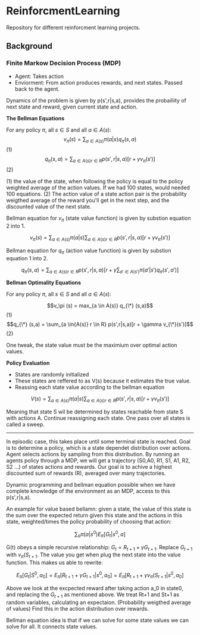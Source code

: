 # ReinforcmentLearning

Repository for different reinforcment learning projects.


## Background 

### Finite Markow Decision Process (MDP)
- Agent: Takes action
- Enviorment: From action produces rewards, and next states. Passed back to the agent.

Dynamics of the problem is given by p(s',r|s,a), provides the probailiity of next state and reward, given current state and action. 

**The Bellman Equations**

For any policy $\pi$, all $s \in S$ and all $a \in A(s)$: 
$$v_\pi (s) = \sum_{a \in{A(s)}} \pi(a|s)q_\pi(s,a)$$ (1)
$$q_\pi (s,a) = \sum_{a \in{A(s)} r \in R} p(s',r|s,a)[r + \gamma v_\pi(s')]$$ (2)


(1) the value of the state, when following the policy is equal to the policy weighted average of the action values. If we had 100 states, would needed 100 equations. (2) The action value of a state action pair is the probability weigthed average of the reward you'll get in the next step, and the discounted value of the next state.

Bellman equation for $v_\pi$ (state value function) is given by substion equation 2 into 1. 

$$v_\pi (s) = \sum_{a \in{A(s)}} \pi(a|s) \sum_{a \in{A(s)} r \in R} p(s',r|s,a)[r + \gamma v_\pi(s')]$$

Bellman equation for $q_\pi$ (action value function) is given by substion equation 1 into 2.

$$q_\pi (s,a) = \sum_{a \in{A(s)} r \in R} p(s',r|s,a)[r + \gamma \sum_{a' \in{A(s')}} \pi(a'|s')q_\pi(s',a')]$$


**Bellman Optimality Equations**

For any policy $\pi$, all $s \in S$ and all $a \in A(s)$: 

$$v_\pi (s) = max_{a \in A(s)} q_{\*} (s,a)$$ (1)
$$q_{\*} (s,a) = \sum_{a \in{A(s)} r \in R} p(s',r|s,a)[r + \gamma v_{\*}(s')]$$ (2)

One tweak, the state value must be the maximium over optimal action values. 

 **Policy Evaluation**
- States are randomly initialized
- These states are reffered to as V(s) because it estimates the true value.
- Reassing each state value according to the bellman equation
  
$$V(s) = \sum_{a \in{A(s)}} \pi(a|s) \sum_{a \in{A(s)} r \in R} p(s',r|s,a)[r + \gamma v_\pi(s')]$$

Meaning that state S wil be determined by states reachable from state S with actions A. Continue reassigning each state. One pass over all states is called a sweep. 




---



In episodic case, this takes place until some terminal state is reached. Goal is to determine a policy, which is a state dependet distribution over actions. Agent selects actions by sampling from this distribution. By running an agents policy through a MDP, we will get a trajectory (S0,A0, R1, S1, A1, R2, S2 ...) of states actions and rewards. Our goal is to achive a highest discounted sum of rewards (R), averaged over many trajectories. 

Dynamic programming and bellman equation possible when we have complete knowledge of the environment as an MDP, access to this p(s',r|s,a). 

An example for value based bellamn: given a state, the value of this state is the sum over the expected return given this state and the actions in this state, weighted/times the policy probability of choosing that action:

$$ \sum_a \pi(a|s^0) E_\pi[G_t|s^0,a] $$

G(t) obeys a simple recursive relationship: $G_t = R_{t+1} + \gamma G_{t+1}$. Replace $G_{t+1}$
with $v_\pi(S_{t+1}$. The value you get when plug the next state into the value function. This makes us able to rewrite: 

$$
E_\pi[G_t|S^0,a_0] = E_\pi[R_{t+1} + \gamma G_{t+1}|s^0,a_0] = E_\pi[R_{t+1} + \gamma v_\pi(S_{t+1} |s^0, a_0]
$$

Above we look at the excpected reward after taking action a_0 in state0, and replacing the $G_{t+1}$ as mentioned above. We treat Rt+1 and St+1 as random variables, calculating an expectaion. (Probability weigthed average of values) Find this in the action distribution over rewards.

Bellman equation idea is that if we can solve for some state values we can solve for all. It connects state values. 


